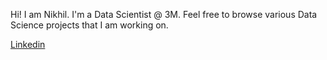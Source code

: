 Hi! I am Nikhil. I'm a Data Scientist @ 3M. Feel free to browse various Data Science projects that I am working on.

[Linkedin](https://www.linkedin.com/in/nikhil-kumar-ramreddy-860376234/)

